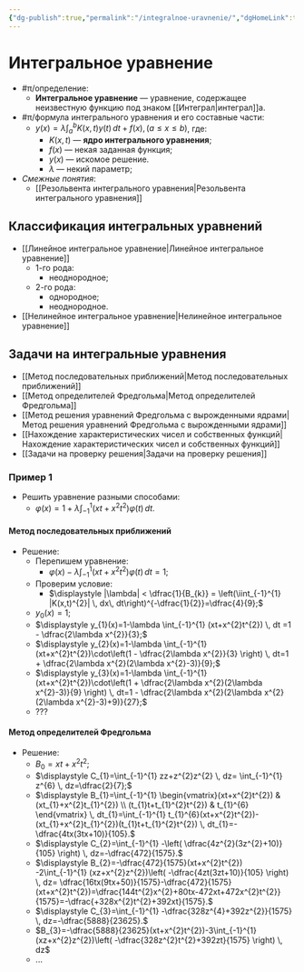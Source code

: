 ```yaml
---
{"dg-publish":true,"permalink":"/integralnoe-uravnenie/","dgHomeLink":true,"dgPassFrontmatter":false}
---
```



# Интегральное уравнение

- #π/определение:
	- **Интегральное уравнение** — уравнение, содержащее неизвестную функцию под знаком [[Интеграл|интеграл]]а.
- #π/формула интегрального уравнения и его составные части:
	- $\displaystyle y(x)=\lambda \int_{a}^b K(x,t)y(t) \, dt + f(x), \, (a\leq x \leq b)$, где:
		- $K(x,t)$ — **ядро интегрального уравнения**;
		- $f(x)$ — некая заданная функция;
		- $y(x)$ — искомое решение.
		- $\lambda$ — некий параметр;
- *Смежные понятия*:
	- [[Резольвента интегрального уравнения|Резольвента интегрального уравнения]]

## Классификация интегральных уравнений

- [[Линейное интегральное уравнение|Линейное интегральное уравнение]]
	- 1-го рода:
		- неоднородное;
	- 2-го рода:
		- однородное;
		- неоднородное.
- [[Нелинейное интегральное уравнение|Нелинейное интегральное уравнение]]

## Задачи на интегральные уравнения

- [[Метод последовательных приближений|Метод последовательных приближений]]
- [[Метод определителей Фредгольма|Метод определителей Фредгольма]]
- [[Метод решения уравнений Фредгольма с вырожденными ядрами|Метод решения уравнений Фредгольма с вырожденными ядрами]]
- [[Нахождение характеристических чисел и собственных функций|Нахождение характеристических чисел и собственных функций]]
- [[Задачи на проверку решения|Задачи на проверку решения]]

### Пример 1

- Решить уравнение разными способами:
	- $\displaystyle \varphi(x)=1+\lambda \int_{-1}^{1} (xt+x^{2}t^{2})\varphi(t) \, dt.$

#### Метод последовательных приближений

- Решение:
	- Перепишем уравнение:
		- $\displaystyle \varphi(x)-\lambda \int_{-1}^{1} (xt+x^{2}t^{2})\varphi(t) \, dt = 1;$
	- Проверим условие:
		- $\displaystyle |\lambda| < \dfrac{1}{B_{k}} = \left(\iint_{-1}^{1} |K(x,t)^{2}| \, dx\, dt\right)^{-\dfrac{1}{2}}=\dfrac{4}{9};$
	- $y_{0}(x)=1;$
	- $\displaystyle y_{1}(x)=1-\lambda \int_{-1}^{1} (xt+x^{2}t^{2}) \, dt =1 - \dfrac{2\lambda x^{2}}{3};$
	- $\displaystyle y_{2}(x)=1-\lambda \int_{-1}^{1} (xt+x^{2}t^{2})\cdot\left(1 - \dfrac{2\lambda x^{2}}{3} \right) \, dt=1 + \dfrac{2\lambda x^{2}(2\lambda x^{2}-3)}{9};$
	- $\displaystyle y_{3}(x)=1-\lambda \int_{-1}^{1} (xt+x^{2}t^{2})\cdot\left(1 + \dfrac{2\lambda x^{2}(2\lambda x^{2}-3)}{9} \right) \, dt=1 - \dfrac{2\lambda x^{2}(2\lambda x^{2}(2\lambda x^{2}-3)+9)}{27};$
	- ???

#### Метод определителей Фредгольма

- Решение:
	- $B_{0}=xt+x^{2}t^{2};$
	- $\displaystyle C_{1}=\int_{-1}^{1} zz+z^{2}z^{2} \, dz= \int_{-1}^{1} z^{6} \, dz=\dfrac{2}{7};$
	- $\displaystyle B_{1}=\int_{-1}^{1} \begin{vmatrix}(xt+x^{2}t^{2})  & (xt_{1}+x^{2}t_{1}^{2})  \\ (t_{1}t+t_{1}^{2}t^{2})  & t_{1}^{6} \end{vmatrix} \, dt_{1}=\int_{-1}^{1} t_{1}^{6}(xt+x^{2}t^{2})-(xt_{1}+x^{2}t_{1}^{2})(t_{1}t+t_{1}^{2}t^{2}) \, dt_{1}=-\dfrac{4tx(3tx+10)}{105}.$
	- $\displaystyle C_{2}=\int_{-1}^{1} -\left( \dfrac{4z^{2}(3z^{2}+10)}{105} \right) \, dz=-\dfrac{472}{1575}.$
	- $\displaystyle B_{2}=-\dfrac{472}{1575}(xt+x^{2}t^{2}) -2\int_{-1}^{1} (xz+x^{2}z^{2})\left( -\dfrac{4zt(3zt+10)}{105} \right) \, dz= \dfrac{16tx(9tx+50)}{1575}-\dfrac{472}{1575}(xt+x^{2}t^{2})=\dfrac{144t^{2}x^{2}+80tx-472xt+472x^{2}t^{2}}{1575}=-\dfrac{+328x^{2}t^{2}+392xt}{1575}.$
	- $\displaystyle C_{3}=\int_{-1}^{1} -\dfrac{328z^{4}+392z^{2}}{1575} \, dz=-\dfrac{5888}{23625}.$
	- $B_{3}=-\dfrac{5888}{23625}(xt+x^{2}t^{2})-3\int_{-1}^{1} (xz+x^{2}z^{2})\left( -\dfrac{328z^{2}t^{2}+392zt}{1575} \right) \, dz$
	- ...